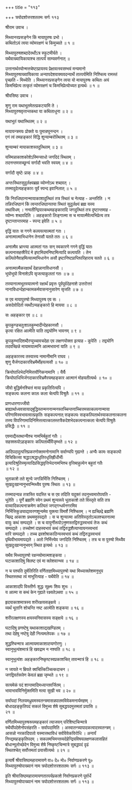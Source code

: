 +++
title = "११३"

+++
त्रयोदशोत्तरशततमः सर्गः ११३   
  
श्रीराम उवाच ।  
  
मिथ्यानरप्रसङ्गेन किं मायापुरुषः प्रभो ।  
कथितोऽयं त्वया व्योमरक्षणं च किमुच्यते ॥ १ ॥  
  
मिथ्यापुरुषशब्दादेरर्थोऽत्र स्फुटमीर्यते ।  
यथैवाख्यायिकायाश्च तात्पर्यं साम्यवर्णनात् ॥   
  
उत्तानार्थस्योन्मत्तचेष्टाप्रायस्य प्रेक्षावत्स्वसम्भवं मन्यमानो   
मिथ्यापुरुषाख्यायिकाया अन्यापदेशवाक्यवदन्यार्थे तात्पर्यमिति निश्चित्य रामस्तं   
पृच्छति - मिथ्येति । मिथ्यानरप्रसङ्गेन त्वया यो मायापुरुषः कथितः अयं   
किमभिप्रेत्य तत्कृतं व्योमरक्षणं च किमभिप्रेत्योच्यत इत्यर्थः ॥ १ ॥  
  
श्रीवसिष्ठ उवाच ।  
  
शृणु राम यथाभूतमेतत्प्रकटयामि ते ।  
मिथ्यापुरुषवृत्तान्तकथा या कथिताधुना ॥ २ ॥  
  
यथाभूतं यथास्थितम् ॥ २ ॥  
  
मायायन्त्रमयः प्रोक्तो यः पुमान्रघुनन्दन ।  
एनं त्वं तमहङ्कारं विद्धि शून्याम्बरोत्थितम् ॥ ३ ॥  
  
शून्याम्बरं मायाकाशस्तदुत्थितम् ॥ ३ ॥  
  
यस्मिन्नाकाशकोशेऽस्मिन्साधो जगदिदं स्थितम् ।  
तदनन्तमसच्छून्यं सर्गादौ भवति स्वयम् ॥ ४ ॥  
  
सर्गादौ सृष्टेः प्राक् ॥ ४ ॥  
  
अन्तःस्थितसुदुर्लक्ष्यब्रह्म व्योम्नोऽथ शब्दवत् ।  
तस्मादुदेत्यहङ्कारः पूर्वं स्पन्द इवानिलात् ॥ ५ ॥  
  
किं निरधिष्ठानान्मायाकाशादुत्थितं तत्र स्थितं च नेत्याह - अन्तरिति । न   
तन्निरधिष्ठानं किं त्वन्तरधिष्ठानतया स्थितं सुदुर्लक्ष्यं ब्रह्म यस्य   
तथाविधम् । नन्वतीन्द्रियात्कथमहङ्कारादि जगदुत्थितं तत्र दृष्टान्तमाह -   
व्योम्नः शब्दवदिति । अहङ्कारो लिङ्गात्मा स च मायात्मैवेत्यभिप्रेत्य तत्र   
दृष्टान्तान्तरमाह - स्पन्द इवेति ॥ ५ ॥  
  
वृद्धिं यातः स गगने कल्पयत्यात्मतां गतः ।  
अनात्मात्माभिधानेन तेनासौ यतते ततः ॥ ६ ॥  
  
अनात्मैव भ्रान्त्या आत्मतां गतः सन् स्वकारणे गगने वृद्धिं यातः   
कल्पनासहस्रैरिदं मे इष्टमिदमनिष्टमित्यादि कल्पयति । तेन   
कल्पितेनैवाहमित्यात्माभिधानेन असौ इष्टानिष्टप्राप्तिपरिहाराय यतते ॥ ६ ॥  
  
अनात्मात्मैकरक्षार्थं देहान्नानाविधानसौ ।  
भूयोभूयो विनाशेऽपि सृजत्याकुलतां गतः ॥ ७ ॥  
  
तस्यानात्मभूतस्यात्मनो रक्षार्थं प्रवृत्तः पूर्वपूर्वदेहनाशे उत्तरोत्तरं   
नानाविधान्देहान्कामकर्मवासनानुसारेण सृजति ॥ ७ ॥  
  
स एव मायापुरुषो मिथ्यापुरुष एव सः ।  
असदेवोदितो व्यर्थोऽप्यहङ्कारो हि मायया ॥ ८ ॥   
  
सः अहङ्कार एव ॥ ८ ॥  
  
कूपकुण्डचतुःशालकुम्भादीन्देहकानसौ ।  
कृत्वा रक्षित आत्मेति याति तद्व्योम्नि भावनम् ॥ ९ ॥  
  
कूपकुम्भादिशब्दैरप्युच्चावचदेहा एव लक्षणयोक्ता इत्याह - कूपेति । तद्व्योनि   
तदवच्छिन्ने मायामयात्मनि आत्मभावनां याति ॥ ९ ॥  
  
अहङ्कारस्य तस्यास्य नामानीमानि राघव ।  
शृणु यैर्जगदाकारविभ्रमैर्मोहयत्यसौ ॥ १० ॥  
  
क्रियोपाधिभेदनिमित्तयौगिकनामानि । यैर्यैः   
क्रियोपाधिभिर्जगदाकारविभ्रमैरयमहङ्कार आत्मानं मोहयतीत्यर्थः ॥ १० ॥  
  
जीवो बुद्धिर्मनश्चित्तं माया प्रकृतिरित्यपि ।  
सङ्कल्पः कलना कालः कला चेत्यपि विश्रुतैः ॥ ११ ॥  
  
प्राणधारणाज्जीवो   
बाह्यार्थाध्यवसायाद्बुद्धिस्तन्मननान्मनस्तच्चिन्तनाच्चित्तमसत्कल्पनान्माया   
परिणामिस्वभावत्वात्प्रकृतिः सङ्कल्पनात् सङ्कल्पः सङ्कल्पितार्थस्याकलनात्कलना   
तस्य विपरिणामादिनिमित्तत्वात्कालस्तत्रैकदेशभेदकल्पनात्कला चेत्यपि विश्रुतैः   
प्रसिद्धैः ॥ ११ ॥  
  
एवमाद्यैस्तथान्यैश्च नामभिर्बहुतां गतैः ।  
सहस्ररूपोऽहङ्कारः कल्पितार्थैर्विजृम्भते ॥ १२ ॥  
  
आदिपदादुत्पत्तिप्रकरणोक्तमनोनामानि सर्वाण्यपि गृह्यन्ते । अन्यैः कामः सङ्कल्पो   
विचिकित्सा श्रद्धाऽश्रद्धाधृतिरधृतिर्ह्रीर्धीर्भीः   
इत्यादिश्रुतिस्मृत्यादिप्रसिद्धवृत्तिभेदनामभिश्च वृत्तिबाहुल्येन बहुतां गतैः   
॥ १२ ॥  
  
भूताकाशे तते शून्ये जगन्निर्भित्ति निश्चितम् ।  
सुखदुःखान्यनुभवन्मिथ्यैव पुरुषः स्थितः ॥ १३ ॥  
  
तस्मादन्यन्न तत्रास्ति यदस्ति च स एव तदिति यदुक्तं तदनुभवमारोपयति -   
भूतेति । पूर्णे ब्रह्मणि स्वेन प्रथमं शून्यरूपे भूताकाशे तते विस्तृते सति तत्र   
वाय्वादिकल्पनाक्रमेण कल्पितं जगद्गन्धर्वनगरमिव   
निर्भित्तिकुड्याद्यावरणशून्यमेव युक्त्या विमर्शे निश्चितम् । न ह्यच्छिद्रे ब्रह्मणि   
च्छिद्र आकाशः प्रथममुपपद्यते । स च शून्यात्मा अतिविस्तृतोऽचलश्चलनात्मा   
वायुः कथं सम्पद्यते । स च वायुर्नीरूपोऽनुष्णस्तद्विरुद्धस्वभावं तेजः कथं   
सम्पद्यते । तच्चोष्णं दाहस्वभावं कथं तद्विरुद्धशैत्याप्यायनस्वभावं   
वारि सम्पद्यते । तच्च द्रवशोषाकाठिन्यस्वभावं कथं तद्विरुद्धस्वभावं   
पृथिवीभावमापद्यते । अतो निर्भित्त्येव जगदिति निश्चितम् । तत्र च स पुरुषो मिथ्यैव   
सुखदुःखान्यनुभवन् स्थित इत्यर्थः ॥ १३ ॥  
  
यथैव मिथ्यापुरुषो रक्षन्व्योमात्मशङ्कया ।  
घटाकाशादिषु क्लिष्ट एवं मा क्लेशवान्भव ॥ १४ ॥  
  
न च पश्यति दुर्मतिरिति वर्णिताज्ञमिथ्यापुरुषो यथा मिथ्याक्लेशमनुभूय   
स्थितस्तथा त्वं माभूरित्याह - यथैवेति ॥ १४ ॥  
  
आकाशादपि विस्तीर्णः शुद्धः सूक्ष्मः शिवः शुभः ।  
य आत्मा स कथं केन गृह्यते रक्ष्यतेऽथवा ॥ १५ ॥  
  
हृदयाकाशमात्रस्य शरीरक्षयसङ्क्षये ।  
व्यर्थं भूतानि शोचन्ति नष्ट आत्मेति शङ्कया ॥ १६ ॥  
  
शरीरलक्षणस्य क्षयस्यनिवासस्य सङ्क्षये ॥ १६ ॥   
  
घटादिषु प्रणष्टेषु यथाकाशाद्यखण्डितम् ।  
तथा देहेषु नष्टेषु देही नित्यमलेपकः ॥ १७ ॥  
  
शुद्धश्चिन्मात्र आत्मायमाकाशादप्यणोरणुः ।  
स्वानुभूत्यंशमात्रं हि खवद्राम न नश्यति ॥ १८ ॥  
  
स्वानुभूत्यंशः अहङ्कारनिष्कृष्टस्वप्रकाशचित् तावन्मात्रं हि ॥ १८ ॥  
  
न जायते न म्रियते क्वचित्किञ्चित्कदाचन ।  
जगद्विवर्तरूपेण केवलं ब्रह्म जृम्भते ॥ १९ ॥  
  
सत्यमेकं पदं शान्तमादिमध्यान्तवर्जितम् ।  
भावाभावविनिर्मुक्तमिति मत्वा सुखी भव ॥ २० ॥  
  
सर्वापदां निलयमध्रुवमस्वतन्त्रमासन्नपातमविवेकमनार्यमज्ञम् ।  
बोधादहङ्कृतिपदं सकलं विमुच्य शेषे सुबद्धपदमुत्तमतां प्रयासि ॥   
२१ ॥  
  
वर्णितमिथ्यापुरुषरूपमहङ्कारं त्याजयन् परिशिष्टचिन्मात्रे   
स्थैर्योपदेशेनोपसंहरति - सर्वापदामिति । अस्वातन्त्र्यापादकत्वादस्वतन्त्रम् ।   
आसन्नो नरकादिपातो यस्मात्तथाविधं सर्वविवेकविरोधि । अनार्यं   
निन्द्यमहङ्कृतिपदम् । सकलमभिमन्तव्यदेहेन्द्रियविषयलक्षणकलासहितं   
बोधान्मूलोच्छेदेन विमुच्य शेषे निष्कृष्टचिन्मात्रे सुबद्धपदं दृढं   
स्थितश्चेत् सर्वोत्तमतां प्रयासीत्यर्थः ॥ २१ ॥  
  
इत्यार्षे श्रीवासिष्ठमहारामायणे वा० दे० मो० निर्वाणप्रकरणे पू०   
मिथ्यापुरुषोपाख्यानं नाम त्रयोदशोत्तरशततमः सर्गः ॥ ११३ ॥  
  
इति श्रीवासिष्ठमहारामायणतात्पर्यप्रकाशे निर्वाणप्रकरणे पूर्वार्धे   
मिथ्यापुरुषोपाख्यानं नाम त्रयोदशोत्तरशततमः सर्गः ॥ ११३ ॥  
  